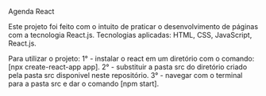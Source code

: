 Agenda React

Este projeto foi feito com o intuito de praticar o desenvolvimento de páginas com a tecnologia React.js.
Tecnologias aplicadas: HTML, CSS, JavaScript, React.js.
 
Para utilizar o projeto:
1° - instalar o react em um diretório com o comando: [npx create-react-app app].
2° - substituir a pasta src do diretório criado pela pasta src disponivel neste repositório. 
3° - navegar com o terminal para a pasta src e dar o comando [npm start]. 
